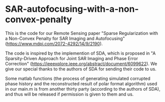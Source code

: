 # SAR-autofocusing-with-a-non-convex-penalty

This is the code for our Remote Sensing paper "Sparse Regularization with a Non-Convex Penalty for SAR Imaging and Autofocusing" (https://www.mdpi.com/2072-4292/14/9/2190). 

The code is inspired by the implemention of SDA, which is proposed in "A Sparsity-Driven Approach for Joint SAR Imaging and Phase Error Correction" (https://ieeexplore.ieee.org/abstract/document/6099622). We give our special thanks to the authors of SDA for sending their code to us.

Some matlab functions (the process of generating simulated corrupted phase history and the reconstructed result of polar format algorithm) used in our main.m is from another thirty party (according to the authors of SDA), and thus will be released if permission is given to them and us.
